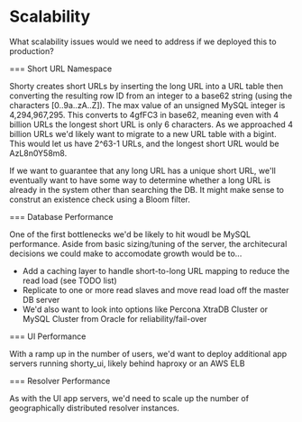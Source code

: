 Scalability
===========

What scalability issues would we need to address if we deployed
this to production?

=== Short URL Namespace

Shorty creates short URLs by inserting the long URL into a URL table
then converting the resulting row ID from an integer to a base62 string
(using the characters [0..9a..zA..Z]). The max value of an unsigned
MySQL integer is 4,294,967,295. This converts to 4gfFC3 in base62,
meaning even with 4 billion URLs the longest short URL is only 6
characters. As we approached 4 billion URLs we'd likely want to migrate
to a new URL table with a bigint. This would let us have
2^63-1 URLs, and the longest short URL would be AzL8n0Y58m8.

If we want to guarantee that any long URL has a unique short URL, we'll
eventually want to have some way to determine whether a long URL is
already in the system other than searching the DB. It might make sense
to construt an existence check using a Bloom filter.


=== Database Performance

One of the first bottlenecks we'd be likely to hit woudl be MySQL
performance. Aside from basic sizing/tuning of the server, the
architecural decisions we could make to accomodate growth would be to...

* Add a caching layer to handle short-to-long URL mapping to reduce the
read load (see TODO list)
* Replicate to one or more read slaves and move read load off the master
DB server 
* We'd also want to look into options like Percona XtraDB Cluster or 
MySQL Cluster from Oracle for reliability/fail-over

=== UI Performance

With a ramp up in the number of users, we'd want to deploy additional
app servers running shorty_ui, likely behind haproxy or an AWS ELB

=== Resolver Performance

As with the UI app servers, we'd need to scale up the number of
geographically distributed resolver instances.

